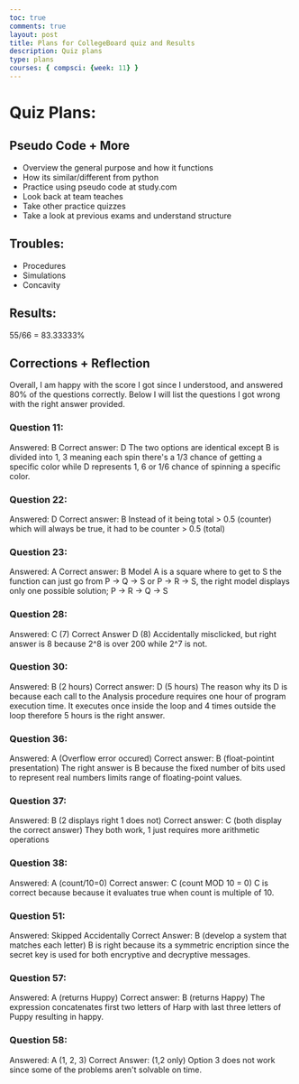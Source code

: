 ```yaml
---
toc: true
comments: true
layout: post
title: Plans for CollegeBoard quiz and Results
description: Quiz plans
type: plans
courses: { compsci: {week: 11} }
---
```


# Quiz Plans: 

## Pseudo Code + More
- Overview the general purpose and how it functions
- How its similar/different from python
- Practice using pseudo code at study.com
- Look back at team teaches
- Take other practice quizzes
- Take a look at previous exams and understand structure

## Troubles: 
- Procedures
- Simulations
- Concavity

## Results: 
55/66 = 83.33333%

## Corrections + Reflection
Overall, I am happy with the score I got since I understood, and answered 80% of the questions correctly. Below I will list the questions I got wrong with the right answer provided. 

### Question 11: 
Answered: B
Correct answer: D
The two options are identical except B is divided into 1, 3 meaning each spin there's a 1/3 chance of getting a specific color while D represents 1, 6 or 1/6 chance of spinning a specific color. 
<br>

### Question 22: 
Answered: D
Correct answer: B
Instead of it being total > 0.5 (counter) which will always be true, it had to be counter > 0.5 (total)
<br>

### Question 23: 
Answered: A
Correct answer: B
Model A is a square where to get to S the function can just go from P -> Q -> S or P -> R -> S, the right model displays only one possible solution; P -> R -> Q -> S
<br>

### Question 28: 
Answered: C (7)
Correct Answer D (8)
Accidentally misclicked, but right answer is 8 because 2^8 is over 200 while 2^7 is not. 
<br>

### Question 30: 
Answered: B (2 hours)
Correct answer: D (5 hours)
The reason why its D is because each call to the Analysis procedure requires one hour of program execution time. It executes once inside the loop and 4 times outside the loop therefore 5 hours is the right answer. 
<br>

### Question 36: 
Answered: A (Overflow error occured)
Correct answer: B (float-pointint presentation)
The right answer is B because the fixed number of bits used to represent real numbers limits range of floating-point values. 
<br>

### Question 37: 
Answered: B (2 displays right 1 does not)
Correct answer: C (both display the correct answer)
They both work, 1 just requires more arithmetic operations
<br>

### Question 38: 
Answered: A (count/10=0)
Correct answer: C (count MOD 10 = 0)
C is correct because because it evaluates true when count is multiple of 10. 
<br>

### Question 51: 
Answered: Skipped Accidentally
Correct Answer: B (develop a system that matches each letter)
B is right because its a symmetric encription since the secret key is used for both encryptive and decryptive messages. 
<br>

### Question 57: 
Answered: A (returns Huppy)
Correct answer: B (returns Happy)
The expression concatenates first two letters of Harp with last three letters of Puppy resulting in happy. 
<br>

### Question 58: 
Answered: A (1, 2, 3)
Correct Answer: (1,2 only)
Option 3 does not work since some of the problems aren't solvable on time. 

